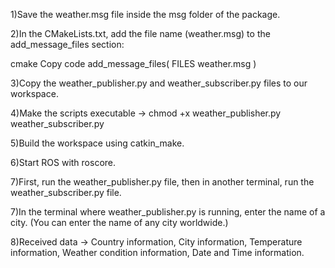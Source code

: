1)Save the weather.msg file inside the msg folder of the package.

2)In the CMakeLists.txt, add the file name (weather.msg) to the add_message_files section:



cmake
Copy code
add_message_files(
   FILES
   weather.msg
)



3)Copy the weather_publisher.py and weather_subscriber.py files to our workspace.

4)Make the scripts executable -> chmod +x weather_publisher.py weather_subscriber.py

5)Build the workspace using catkin_make.

6)Start ROS with roscore.

7)First, run the weather_publisher.py file, then in another terminal, run the weather_subscriber.py file.

7)In the terminal where weather_publisher.py is running, enter the name of a city. (You can enter the name of any city worldwide.)

8)Received data -> Country information, City information, Temperature information, Weather condition information, Date and Time information.
